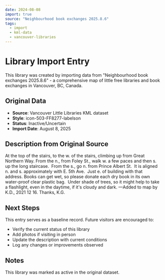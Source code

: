 ```yaml
---
date: 2024-08-08
import: true
source: "Neighbourhood book exchanges 2025.8.6"
tags:
  - import
  - kml-data
  - vancouver-libraries
---
```


# Library Import Entry

This library was created by importing data from "Neighbourhood book exchanges 2025.8.6" - a comprehensive map of little free libraries and book exchanges in Vancouver, BC, Canada.

## Original Data

- **Source**: Vancouver Little Libraries KML dataset
- **Style**: icon-503-FF8277-labelson
- **Status**: Inactive/Uncertain
- **Import Date**: August 8, 2025

## Description from Original Source

At the top of the stairs, to the w. of the stairs, climbing up from Great Northern Way.
From the n., from Foley St., walk w. a few paces and then s. up the long staircase.  
From the s., go n. from Prince Albert St.  
It is aligned n. and s. approximately with
E. 5th Ave.  Just e. of building with that address.
Books can get wet, so please donate each dry book in its own water-proof clear plastic bag.  Under shade of trees, so it might help to take a flashlight, even in the daytime, if it's cloudy and dark.
—Added to map by K.D., 2021 12 16. 
 Thanks, K.G. 



## Next Steps

This entry serves as a baseline record. Future visitors are encouraged to:
- Verify the current status of this library
- Add photos if visiting in person
- Update the description with current conditions
- Log any changes or improvements observed

## Notes

This library was marked as active in the original dataset.
